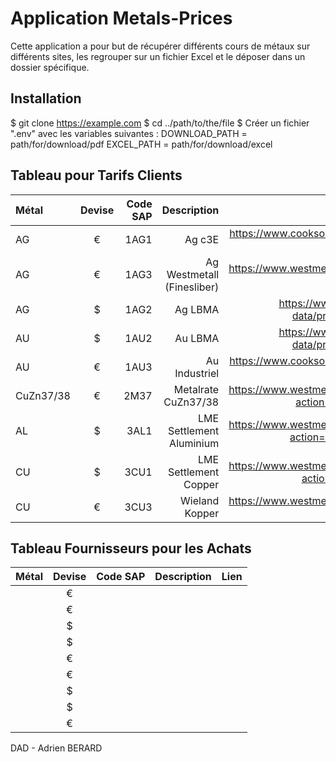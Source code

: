 # Application Metals-Prices

Cette application a pour but de récupérer différents cours de métaux sur différents sites, les regrouper sur un fichier Excel et le déposer dans un dossier spécifique.

## Installation

$ git clone https://example.com
$ cd ../path/to/the/file
$ Créer un fichier ".env" avec les variables suivantes : 
    DOWNLOAD_PATH = path/for/download/pdf 
    EXCEL_PATH = path/for/download/excel

## Tableau pour Tarifs Clients

| Métal | Devise | Code SAP | Description | Lien |
|:--------------|:-------------:|--------------:|--------------:|--------------:|
| AG | € | 1AG1 | Ag c3E | https://www.cookson-clal.com/cours/cours.jsp?table=fins&datearch= |
| AG | € | 1AG3 | Ag Westmetall (Finesliber) | https://www.westmetall.com/en/markdaten.php?action=table&field=Ag |
| AG | $ | 1AG2 | Ag LBMA | https://www.lbma.org.uk/prices-and-data/precious-metal-prices#/table |
| AU | $ | 1AU2 | Au LBMA | https://www.lbma.org.uk/prices-and-data/precious-metal-prices#/table|
| AU | € | 1AU3 | Au Industriel | https://www.cookson-clal.com/cours/cours.jsp?table=fins&datearch=|
| CuZn37/38 | € | 2M37 | Metalrate CuZn37/38 | https://www.westmetall.com/en/markdaten.php?action=table&field=MB_MS_63_37 |
| AL | $ | 3AL1 | LME Settlement Aluminium | https://www.westmetall.com/en/markdaten.php?action=average&field=LME_AI_cash |
| CU | $ | 3CU1 | LME Settlement Copper | https://www.westmetall.com/en/markdaten.php?action=table&field=LME_Cu_cash |
| CU | € | 3CU3 | Wieland Kopper | https://www.westmetall.com/en/markdaten.php?action=table&field=WI_Cu |

## Tableau Fournisseurs pour les Achats

| Métal | Devise | Code SAP | Description | Lien |
|:--------------|:-------------:|--------------:|--------------:|--------------:|
|  | € |  |  |  |
|  | € |  |  |  |
|  | $ |  |  |  |
|  | $ |  |  |  |
|  | € |  |  |  |
|  | € |  |  |  |
|  | $ |  |  |  |
|  | $ |  |  |  |
|  | € |  |  |  |

DAD - Adrien BERARD
